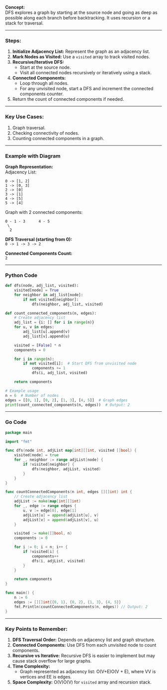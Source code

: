 **Concept:**  
DFS explores a graph by starting at the source node and going as deep as possible along each branch before backtracking. It uses recursion or a stack for traversal.

---

### Steps:

1. **Initialize Adjacency List:** Represent the graph as an adjacency list.
2. **Mark Nodes as Visited:** Use a `visited` array to track visited nodes.
3. **Recursive/Iterative DFS:**
    - Start at the source node.
    - Visit all connected nodes recursively or iteratively using a stack.
4. **Connected Components:**
    - Loop through all nodes.
    - For any unvisited node, start a DFS and increment the connected components counter.
5. Return the count of connected components if needed.

---

### Key Use Cases:

1. Graph traversal.
2. Checking connectivity of nodes.
3. Counting connected components in a graph.

---

### Example with Diagram

**Graph Representation:**  
Adjacency List:

```
0 -> [1, 2]
1 -> [0, 3]
2 -> [0]
3 -> [1]
4 -> [5]
5 -> [4]
```

Graph with 2 connected components:

```
0 - 1 - 3      4 - 5
 \ 
  2
```

**DFS Traversal (starting from 0):**  
`0 -> 1 -> 3 -> 2`

**Connected Components Count:**  
`2`

---

### Python Code

```python
def dfs(node, adj_list, visited):
    visited[node] = True
    for neighbor in adj_list[node]:
        if not visited[neighbor]:
            dfs(neighbor, adj_list, visited)

def count_connected_components(n, edges):
    # Create adjacency list
    adj_list = {i: [] for i in range(n)}
    for u, v in edges:
        adj_list[u].append(v)
        adj_list[v].append(u)

    visited = [False] * n
    components = 0

    for i in range(n):
        if not visited[i]:  # Start DFS from unvisited node
            components += 1
            dfs(i, adj_list, visited)

    return components

# Example usage
n = 6  # Number of nodes
edges = [[0, 1], [0, 2], [1, 3], [4, 5]]  # Graph edges
print(count_connected_components(n, edges))  # Output: 2
```

---

### Go Code

```go
package main

import "fmt"

func dfs(node int, adjList map[int][]int, visited []bool) {
	visited[node] = true
	for _, neighbor := range adjList[node] {
		if !visited[neighbor] {
			dfs(neighbor, adjList, visited)
		}
	}
}

func countConnectedComponents(n int, edges [][]int) int {
	// Create adjacency list
	adjList := make(map[int][]int)
	for _, edge := range edges {
		u, v := edge[0], edge[1]
		adjList[u] = append(adjList[u], v)
		adjList[v] = append(adjList[v], u)
	}

	visited := make([]bool, n)
	components := 0

	for i := 0; i < n; i++ {
		if !visited[i] {
			components++
			dfs(i, adjList, visited)
		}
	}

	return components
}

func main() {
	n := 6
	edges := [][]int{{0, 1}, {0, 2}, {1, 3}, {4, 5}}
	fmt.Println(countConnectedComponents(n, edges)) // Output: 2
}
```

---

### Key Points to Remember:

1. **DFS Traversal Order:** Depends on adjacency list and graph structure.
2. **Connected Components:** Use DFS from each unvisited node to count components.
3. **Recursive vs Iterative:** Recursive DFS is easier to implement but may cause stack overflow for large graphs.
4. **Time Complexity:**
    - Graph represented as adjacency list: O(V+E)O(V + E), where VV is vertices and EE is edges.
5. **Space Complexity:** O(V)O(V) for `visited` array and recursion stack.